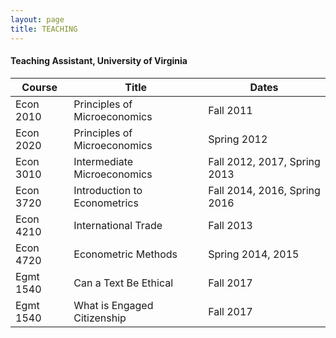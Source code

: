 ```yaml
---
layout: page
title: TEACHING
---
```


#### Teaching Assistant, University of Virginia ####

| Course | Title | Dates |
|--------| ----- |------ |
|Econ 2010 | Principles of Microeconomics  | Fall 2011 |
|Econ 2020 | Principles of Microeconomics | Spring 2012 |
|Econ 3010 | Intermediate Microeconomics | Fall 2012, 2017, Spring 2013 |
|Econ 3720 | Introduction to Econometrics | Fall 2014, 2016, Spring 2016 |
|Econ 4210 | International Trade | Fall 2013 |  
|Econ 4720 | Econometric Methods | Spring 2014, 2015 |  
|Egmt 1540 | Can a Text Be Ethical | Fall 2017 |  
|Egmt 1540 | What is Engaged Citizenship | Fall 2017 |  
